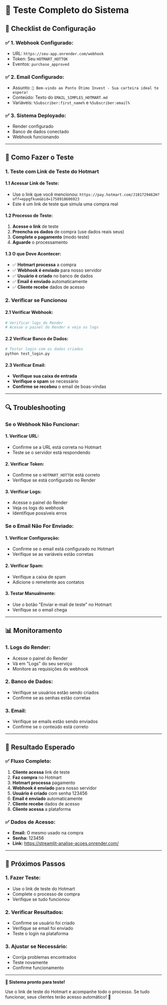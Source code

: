 # 🧪 Teste Completo do Sistema

## 🎯 **Checklist de Configuração**

### ✅ **1. Webhook Configurado:**
- URL: `https://seu-app.onrender.com/webhook`
- Token: Seu `HOTMART_HOTTOK`
- Eventos: `purchase_approved`

### ✅ **2. Email Configurado:**
- Assunto: `🎉 Bem-vindo ao Ponto Ótimo Invest - Sua carteira ideal te espera!`
- Conteúdo: Texto do `EMAIL_SIMPLES_HOTMART.md`
- Variáveis: `%Subscriber:first_name%` e `%Subscriber:email%`

### ✅ **3. Sistema Deployado:**
- Render configurado
- Banco de dados conectado
- Webhook funcionando

---

## 🧪 **Como Fazer o Teste**

### **1. Teste com Link de Teste do Hotmart**

#### **1.1 Acessar Link de Teste:**
- Use o link que você mencionou: `https://pay.hotmart.com/J101729462H?off=eppgfkue&bid=1758918606923`
- Este é um link de teste que simula uma compra real

#### **1.2 Processo de Teste:**
1. **Acesse o link** de teste
2. **Preencha os dados** de compra (use dados reais seus)
3. **Complete o pagamento** (modo teste)
4. **Aguarde** o processamento

#### **1.3 O que Deve Acontecer:**
- ✅ **Hotmart processa** a compra
- ✅ **Webhook é enviado** para nosso servidor
- ✅ **Usuário é criado** no banco de dados
- ✅ **Email é enviado** automaticamente
- ✅ **Cliente recebe** dados de acesso

### **2. Verificar se Funcionou**

#### **2.1 Verificar Webhook:**
```bash
# Verificar logs do Render
# Acesse o painel do Render e veja os logs
```

#### **2.2 Verificar Banco de Dados:**
```bash
# Testar login com os dados criados
python test_login.py
```

#### **2.3 Verificar Email:**
- **Verifique sua caixa de entrada**
- **Verifique o spam** se necessário
- **Confirme se recebeu** o email de boas-vindas

---

## 🔍 **Troubleshooting**

### **Se o Webhook Não Funcionar:**

#### **1. Verificar URL:**
- Confirme se a URL está correta no Hotmart
- Teste se o servidor está respondendo

#### **2. Verificar Token:**
- Confirme se o `HOTMART_HOTTOK` está correto
- Verifique se está configurado no Render

#### **3. Verificar Logs:**
- Acesse o painel do Render
- Veja os logs do webhook
- Identifique possíveis erros

### **Se o Email Não For Enviado:**

#### **1. Verificar Configuração:**
- Confirme se o email está configurado no Hotmart
- Verifique se as variáveis estão corretas

#### **2. Verificar Spam:**
- Verifique a caixa de spam
- Adicione o remetente aos contatos

#### **3. Testar Manualmente:**
- Use o botão "Enviar e-mail de teste" no Hotmart
- Verifique se o email chega

---

## 📊 **Monitoramento**

### **1. Logs do Render:**
- Acesse o painel do Render
- Vá em "Logs" do seu serviço
- Monitore as requisições do webhook

### **2. Banco de Dados:**
- Verifique se usuários estão sendo criados
- Confirme se as senhas estão corretas

### **3. Email:**
- Verifique se emails estão sendo enviados
- Confirme se o conteúdo está correto

---

## 🎯 **Resultado Esperado**

### **✅ Fluxo Completo:**
1. **Cliente acessa** link de teste
2. **Faz compra** no Hotmart
3. **Hotmart processa** pagamento
4. **Webhook é enviado** para nosso servidor
5. **Usuário é criado** com senha 123456
6. **Email é enviado** automaticamente
7. **Cliente recebe** dados de acesso
8. **Cliente acessa** a plataforma

### **✅ Dados de Acesso:**
- **Email:** O mesmo usado na compra
- **Senha:** 123456
- **Link:** https://streamlit-analise-acoes.onrender.com/

---

## 🚀 **Próximos Passos**

### **1. Fazer Teste:**
- Use o link de teste do Hotmart
- Complete o processo de compra
- Verifique se tudo funcionou

### **2. Verificar Resultados:**
- Confirme se usuário foi criado
- Verifique se email foi enviado
- Teste o login na plataforma

### **3. Ajustar se Necessário:**
- Corrija problemas encontrados
- Teste novamente
- Confirme funcionamento

---

**🎉 Sistema pronto para teste!**

Use o link de teste do Hotmart e acompanhe todo o processo. Se tudo funcionar, seus clientes terão acesso automático! 🚀
